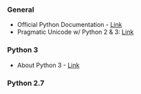 ### General

* Official Python Documentation - [Link](https://www.python.org/doc/)
* Pragmatic Unicode w/ Python 2 & 3: [Link](https://nedbatchelder.com/text/unipain.html)

### Python 3
* About Python 3 - [Link](http://python-notes.curiousefficiency.org/en/latest/python3/questions_and_answers.html#why-was-python-3-made-incompatible-with-python-2)


### Python 2.7
